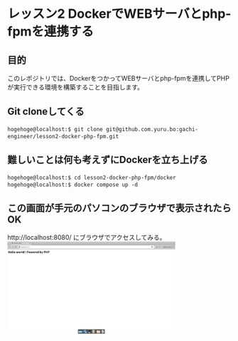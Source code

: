 # レッスン2 DockerでWEBサーバとphp-fpmを連携する

## 目的

このレポジトリでは、DockerをつかってWEBサーバとphp-fpmを連携してPHPが実行できる環境を構築することを目指します。

## Git cloneしてくる

```
hogehoge@localhost:$ git clone git@github.com.yuru.bo:gachi-engineer/lesson2-docker-php-fpm.git
```

## 難しいことは何も考えずにDockerを立ち上げる

```
hogehoge@localhost:$ cd lesson2-docker-php-fpm/docker
hogehoge@localhost:$ docker compose up -d

```

## この画面が手元のパソコンのブラウザで表示されたらOK
http://localhost:8080/ にブラウザでアクセスしてみる。
<img src="https://raw.githubusercontent.com/gachi-engineer/lesson2-docker-php-fpm/refs/heads/master/lesson/lesson2/screenshot.png" width="75%">
